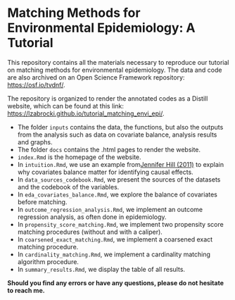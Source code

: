 # Matching Methods for Environmental Epidemiology: A Tutorial

This repository contains all the materials necessary to reproduce our tutorial on matching methods for environmental epidemiology. The data and code are also archived on an Open Science Framework repository: https://osf.io/tvdnf/.

The repository is organized to render the annotated codes as a Distill website, which can be found at this link: https://lzabrocki.github.io/tutorial_matching_envi_epi/.

* The folder `inputs` contains the data, the functions, but also the outputs from the analysis such as data on covariate balance, analysis results and graphs.
* The folder `docs` contains the .html pages to render the website.
* `index.Rmd` is the homepage of the website.
* In `intuition.Rmd`, we use an example from[Jennifer Hill (2011)](https://www.tandfonline.com/doi/abs/10.1198/jcgs.2010.08162) to explain why covariates balance matter for identifying causal effects.
* In `data_sources_codebook.Rmd`, we present the sources of the datasets and the codebook of the variables.
* In `eda_covariates_balance.Rmd`, we explore the balance of covariates before matching.
* In `outcome_regression_analysis.Rmd`, we implement an outcome regression analysis, as often done in epidemiology.
* In `propensity_score_matching.Rmd`, we implement two propensity score matching procedures (without and with a caliper).
* In `coarsened_exact_matching.Rmd`, we implement a coarsened exact matching procedure.
* In `cardinality_matching.Rmd`, we implement a cardinality matching algorithm procedure.
* In `summary_results.Rmd`, we display the table of all results.

**Should you find any errors or have any questions, please do not hesitate to reach me.**



